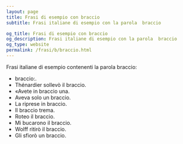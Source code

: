 ```yaml
---
layout: page
title: Frasi di esempio con braccio 
subtitle: Frasi italiane di esempio con la parola  braccio

og_title: Frasi di esempio con braccio 
og_description: Frasi italiane di esempio con la parola  braccio
og_type: website
permalink: /frasi/b/braccio.html
---
```


Frasi italiane di esempio contenenti la parola braccio:


- braccio:.
- Thénardier sollevò il braccio.
- «Avete in braccio una.
- Aveva solo un braccio.
- La riprese in braccio.
- Il braccio trema.
- Roteo il braccio.
- Mi bucarono il braccio.
- Wolff ritirò il braccio.
- Gli sfiorò un braccio.
